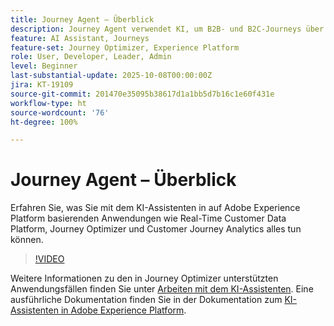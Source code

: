 ```yaml
---
title: Journey Agent – Überblick
description: Journey Agent verwendet KI, um B2B- und B2C-Journeys über eine dialogbasierte Oberfläche zu erstellen, zu analysieren und zu optimieren.
feature: AI Assistant, Journeys
feature-set: Journey Optimizer, Experience Platform
role: User, Developer, Leader, Admin
level: Beginner
last-substantial-update: 2025-10-08T00:00:00Z
jira: KT-19109
source-git-commit: 201470e35095b38617d1a1bb5d7b16c1e60f431e
workflow-type: ht
source-wordcount: '76'
ht-degree: 100%

---
```


# Journey Agent – Überblick

Erfahren Sie, was Sie mit dem KI-Assistenten in auf Adobe Experience Platform basierenden Anwendungen wie Real-Time Customer Data Platform, Journey Optimizer und Customer Journey Analytics alles tun können.

>[!VIDEO](https://video.tv.adobe.com/v/3429845/?learn=on)

Weitere Informationen zu den in Journey Optimizer unterstützten Anwendungsfällen finden Sie unter [Arbeiten mit dem KI-Assistenten](https://experienceleague.adobe.com/de/docs/journey-optimizer/using/get-started/ai-assistant). Eine ausführliche Dokumentation finden Sie in der Dokumentation zum [KI-Assistenten in Adobe Experience Platform](https://experienceleague.adobe.com/de/docs/experience-platform/ai-assistant/home).

